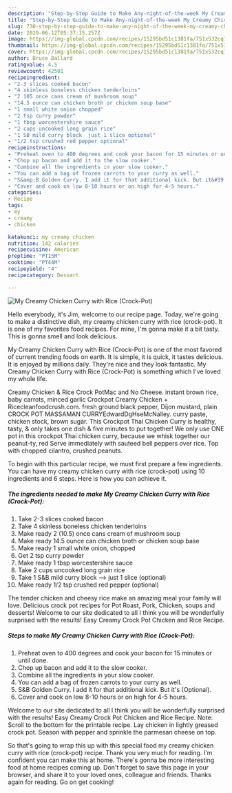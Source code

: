```yaml
---
description: "Step-by-Step Guide to Make Any-night-of-the-week My Creamy Chicken Curry with Rice (Crock-Pot)"
title: "Step-by-Step Guide to Make Any-night-of-the-week My Creamy Chicken Curry with Rice (Crock-Pot)"
slug: 730-step-by-step-guide-to-make-any-night-of-the-week-my-creamy-chicken-curry-with-rice-crock-pot
date: 2020-06-12T05:37:15.257Z
image: https://img-global.cpcdn.com/recipes/15295bd51c1381fa/751x532cq70/my-creamy-chicken-curry-with-rice-crock-pot-recipe-main-photo.jpg
thumbnail: https://img-global.cpcdn.com/recipes/15295bd51c1381fa/751x532cq70/my-creamy-chicken-curry-with-rice-crock-pot-recipe-main-photo.jpg
cover: https://img-global.cpcdn.com/recipes/15295bd51c1381fa/751x532cq70/my-creamy-chicken-curry-with-rice-crock-pot-recipe-main-photo.jpg
author: Bruce Ballard
ratingvalue: 4.5
reviewcount: 42501
recipeingredient:
- "2-3 slices cooked bacon"
- "4 skinless boneless chicken tenderloins"
- "2 105 once cans cream of mushroom soup"
- "14.5 ounce can chicken broth or chicken soup base"
- "1 small white onion chopped"
- "2 tsp curry powder"
- "1 tbsp worcestershire sauce"
- "2 cups uncooked long grain rice"
- "1 SB mild curry block  just 1 slice optional"
- "1/2 tsp crushed red pepper optional"
recipeinstructions:
- "Preheat oven to 400 degrees and cook your bacon for 15 minutes or until done."
- "Chop up bacon and add it to the slow cooker."
- "Combine all the ingredients in your slow cooker."
- "You can add a bag of frozen carrots to your curry as well."
- "S&amp;B Golden Curry. I add it for that additional kick. But it&#39;s (Optional)."
- "Cover and cook on low 8-10 hours or on high for 4-5 hours."
categories:
- Recipe
tags:
- my
- creamy
- chicken

katakunci: my creamy chicken 
nutrition: 142 calories
recipecuisine: American
preptime: "PT15M"
cooktime: "PT44M"
recipeyield: "4"
recipecategory: Dessert

---
```



![My Creamy Chicken Curry with Rice (Crock-Pot)](https://img-global.cpcdn.com/recipes/15295bd51c1381fa/751x532cq70/my-creamy-chicken-curry-with-rice-crock-pot-recipe-main-photo.jpg)

Hello everybody, it's Jim, welcome to our recipe page. Today, we're going to make a distinctive dish, my creamy chicken curry with rice (crock-pot). It is one of my favorites food recipes. For mine, I'm gonna make it a bit tasty. This is gonna smell and look delicious.

My Creamy Chicken Curry with Rice (Crock-Pot) is one of the most favored of current trending foods on earth. It is simple, it is quick, it tastes delicious. It is enjoyed by millions daily. They're nice and they look fantastic. My Creamy Chicken Curry with Rice (Crock-Pot) is something which I've loved my whole life.

Creamy Chicken &amp; Rice Crock PotMac and No Cheese. instant brown rice, baby carrots, minced garlic Crockpot Creamy Chicken + Ricecleanfoodcrush.com. fresh ground black pepper, Dijon mustard, plain CROCK POT MASSAMAN CURRYEdwardDgHseMcNalley. curry paste, chicken stock, brown sugar. This Crockpot Thai Chicken Curry is healthy, tasty, &amp; only takes one dish &amp; five minutes to put together! We only use ONE pot in this crockpot Thai chicken curry, because we whisk together our peanut-ty, red Serve immediately with sauteed bell peppers over rice. Top with chopped cilantro, crushed peanuts.


To begin with this particular recipe, we must first prepare a few ingredients. You can have my creamy chicken curry with rice (crock-pot) using 10 ingredients and 6 steps. Here is how you can achieve it.

<!--inarticleads1-->

##### The ingredients needed to make My Creamy Chicken Curry with Rice (Crock-Pot):

1. Take 2-3 slices cooked bacon
1. Take 4 skinless boneless chicken tenderloins
1. Make ready 2 (10.5) once cans cream of mushroom soup
1. Make ready 14.5 ounce can chicken broth or chicken soup base
1. Make ready 1 small white onion, chopped
1. Get 2 tsp curry powder
1. Make ready 1 tbsp worcestershire sauce
1. Take 2 cups uncooked long grain rice
1. Take 1 S&amp;B mild curry block --&gt; just 1 slice (optional)
1. Make ready 1/2 tsp crushed red pepper (optional)


The tender chicken and cheesy rice make an amazing meal your family will love. Delicious crock pot recipes for Pot Roast, Pork, Chicken, soups and desserts! Welcome to our site dedicated to all I think you will be wonderfully surprised with the results! Easy Creamy Crock Pot Chicken and Rice Recipe. 

<!--inarticleads2-->

##### Steps to make My Creamy Chicken Curry with Rice (Crock-Pot):

1. Preheat oven to 400 degrees and cook your bacon for 15 minutes or until done.
1. Chop up bacon and add it to the slow cooker.
1. Combine all the ingredients in your slow cooker.
1. You can add a bag of frozen carrots to your curry as well.
1. S&amp;B Golden Curry. I add it for that additional kick. But it&#39;s (Optional).
1. Cover and cook on low 8-10 hours or on high for 4-5 hours.


Welcome to our site dedicated to all I think you will be wonderfully surprised with the results! Easy Creamy Crock Pot Chicken and Rice Recipe. Note: Scroll to the bottom for the printable recipe. Lay chicken in lightly greased crock pot. Season with pepper and sprinkle the parmesan cheese on top. 

So that's going to wrap this up with this special food my creamy chicken curry with rice (crock-pot) recipe. Thank you very much for reading. I'm confident you can make this at home. There's gonna be more interesting food at home recipes coming up. Don't forget to save this page in your browser, and share it to your loved ones, colleague and friends. Thanks again for reading. Go on get cooking!
